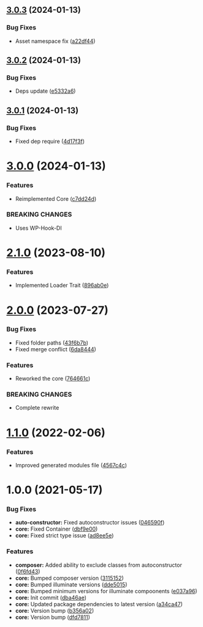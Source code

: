 ## [3.0.3](https://github.com/oblakstudio/extremis-core/compare/v3.0.2...v3.0.3) (2024-01-13)


### Bug Fixes

* Asset namespace fix ([a22df44](https://github.com/oblakstudio/extremis-core/commit/a22df442c37faf4d152696df5cbccdc3e5bc0645))

## [3.0.2](https://github.com/oblakstudio/extremis-core/compare/v3.0.1...v3.0.2) (2024-01-13)


### Bug Fixes

* Deps update ([e5332a6](https://github.com/oblakstudio/extremis-core/commit/e5332a62606ff70222865995a90456b4fc9038b2))

## [3.0.1](https://github.com/oblakstudio/extremis-core/compare/v3.0.0...v3.0.1) (2024-01-13)


### Bug Fixes

* Fixed dep require ([4d17f3f](https://github.com/oblakstudio/extremis-core/commit/4d17f3fb6d8a68c7c0ca22a4cb507b4ae944975f))

# [3.0.0](https://github.com/oblakstudio/extremis-core/compare/v2.1.0...v3.0.0) (2024-01-13)


### Features

* Reimplemented Core ([c7dd24d](https://github.com/oblakstudio/extremis-core/commit/c7dd24d84e1d1610932bd52fa582688bb51a835f))


### BREAKING CHANGES

* Uses WP-Hook-DI

# [2.1.0](https://github.com/oblakstudio/extremis-core/compare/v2.0.0...v2.1.0) (2023-08-10)


### Features

* Implemented Loader Trait ([896ab0e](https://github.com/oblakstudio/extremis-core/commit/896ab0eb5a0377e7db97600cd2634556c3d58bb1))

# [2.0.0](https://github.com/oblakstudio/extremis-core/compare/v1.1.0...v2.0.0) (2023-07-27)


### Bug Fixes

* Fixed folder paths ([43f6b7b](https://github.com/oblakstudio/extremis-core/commit/43f6b7b804e736a005c6a1fce13f72ac6b5b7388))
* Fixed merge conflict ([6da8444](https://github.com/oblakstudio/extremis-core/commit/6da8444017a850d20602ac52c7f6f4afb99c30e3))


### Features

* Reworked the core ([764661c](https://github.com/oblakstudio/extremis-core/commit/764661ca92d0ea44a8d0883cc121a4ef5b9f64d2))


### BREAKING CHANGES

* Complete rewrite

# [1.1.0](https://github.com/oblakstudio/extremis-core/compare/v1.0.0...v1.1.0) (2022-02-06)


### Features

* Improved generated modules file ([4567c4c](https://github.com/oblakstudio/extremis-core/commit/4567c4c067bcafd06f79b9f05b7c0d009c69cfdf))

# 1.0.0 (2021-05-17)


### Bug Fixes

* **auto-constructor:** Fixed autoconstructor issues ([046590f](https://github.com/oblakstudio/extremis-core/commit/046590f3d5eee375eddca7c397c59c79fd6e27f5))
* **core:** Fixed Container ([dbf9e00](https://github.com/oblakstudio/extremis-core/commit/dbf9e00ba4cf9e44ae25cd32779342f02c94cbb0))
* **core:** Fixed strict type issue ([ad8ee5e](https://github.com/oblakstudio/extremis-core/commit/ad8ee5ed34dce9a2f95ac637fb15ef37ca86f11e))


### Features

* **composer:** Added ability to exclude classes from autoconstructor ([0f6fd43](https://github.com/oblakstudio/extremis-core/commit/0f6fd430528d4c4d37c3d9ecf036b4759044c5df))
* **core:** Bumped composer version ([3115152](https://github.com/oblakstudio/extremis-core/commit/31151520d9fba650c6c0a4cfe841b16c75ec04c4))
* **core:** Bumped illuminate versions ([dde5015](https://github.com/oblakstudio/extremis-core/commit/dde5015507078d9da3b89c9a87f05b2c3d152d7f))
* **core:** Bumped minimum versions for illuminate compoonents ([e037a96](https://github.com/oblakstudio/extremis-core/commit/e037a963fde85ea8a2a777736d633541c00b08fd))
* **core:** Init commit ([dba46ae](https://github.com/oblakstudio/extremis-core/commit/dba46ae0842ab8486b558b7d516471d999a74aab))
* **core:** Updated package dependencies to latest version ([a34ca47](https://github.com/oblakstudio/extremis-core/commit/a34ca4772296d09a0c7e2be86da2affc6997a308))
* **core:** Version bump ([b356a02](https://github.com/oblakstudio/extremis-core/commit/b356a0251f52be874278464c02feeabf810d51b5))
* **core:** Version bump ([dfd7811](https://github.com/oblakstudio/extremis-core/commit/dfd7811a5de67225430b5f2c5e8e4f58c891752f))
